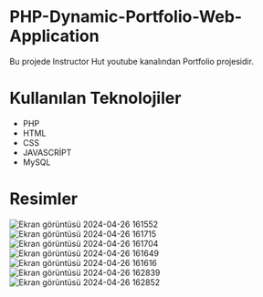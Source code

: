 # PHP-Dynamic-Portfolio-Web-Application
Bu projede Instructor Hut youtube kanalından Portfolio projesidir.

# Kullanılan Teknolojiler
* PHP
* HTML
* CSS
* JAVASCRİPT
* MySQL

# Resimler
![Ekran görüntüsü 2024-04-26 161552](https://github.com/YusufCanYILDIRIM/PHP-Dynamic-Portfolio-Web-Application/assets/112662037/58c45087-f42f-48d0-b026-2948fd445ff8)
![Ekran görüntüsü 2024-04-26 161715](https://github.com/YusufCanYILDIRIM/PHP-Dynamic-Portfolio-Web-Application/assets/112662037/3b1da484-2da2-403c-a74e-98e95b7fbb96)
![Ekran görüntüsü 2024-04-26 161704](https://github.com/YusufCanYILDIRIM/PHP-Dynamic-Portfolio-Web-Application/assets/112662037/a4c08c4f-594a-4ab2-9afc-9d5388f72bc5)
![Ekran görüntüsü 2024-04-26 161649](https://github.com/YusufCanYILDIRIM/PHP-Dynamic-Portfolio-Web-Application/assets/112662037/281d8cca-5538-4fc2-8b0f-d3ec3632a092)
![Ekran görüntüsü 2024-04-26 161616](https://github.com/YusufCanYILDIRIM/PHP-Dynamic-Portfolio-Web-Application/assets/112662037/1bc5a083-60be-45c2-8dd5-d27ecbe73260)
![Ekran görüntüsü 2024-04-26 162839](https://github.com/YusufCanYILDIRIM/PHP-Dynamic-Portfolio-Web-Application/assets/112662037/3747e6f0-8f98-4476-8391-c93753c852d4)
![Ekran görüntüsü 2024-04-26 162852](https://github.com/YusufCanYILDIRIM/PHP-Dynamic-Portfolio-Web-Application/assets/112662037/fab181e9-3346-468d-b747-46abf881b191)


